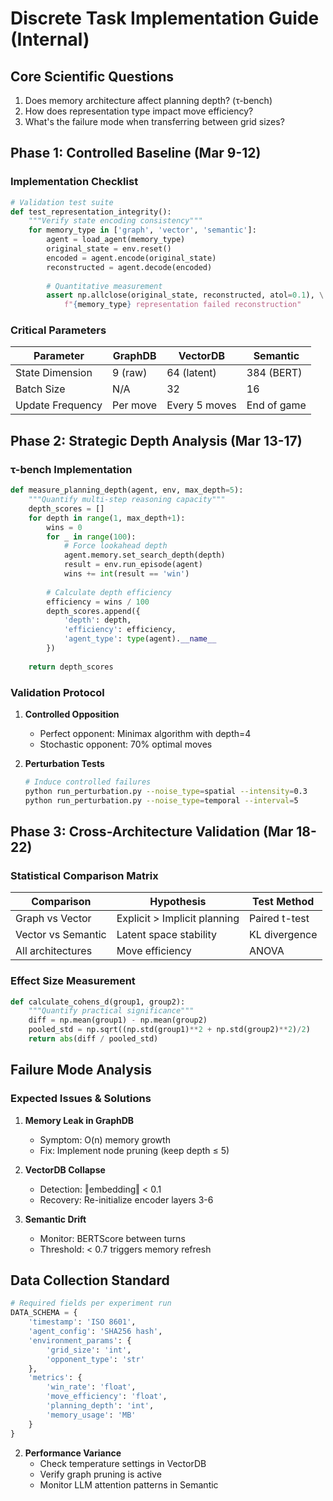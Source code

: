 
# Discrete Task Implementation Guide (Internal)

## Core Scientific Questions
1. Does memory architecture affect planning depth? (τ-bench)
2. How does representation type impact move efficiency?
3. What's the failure mode when transferring between grid sizes?

## Phase 1: Controlled Baseline (Mar 9-12)
### Implementation Checklist
```python
# Validation test suite
def test_representation_integrity():
    """Verify state encoding consistency"""
    for memory_type in ['graph', 'vector', 'semantic']:
        agent = load_agent(memory_type)
        original_state = env.reset()
        encoded = agent.encode(original_state)
        reconstructed = agent.decode(encoded)
        
        # Quantitative measurement
        assert np.allclose(original_state, reconstructed, atol=0.1), \
            f"{memory_type} representation failed reconstruction"
```

### Critical Parameters
| Parameter         | GraphDB      | VectorDB     | Semantic     |
|-------------------|--------------|--------------|--------------|
| State Dimension   | 9 (raw)      | 64 (latent)  | 384 (BERT)   |
| Batch Size        | N/A          | 32           | 16           |
| Update Frequency  | Per move     | Every 5 moves| End of game  |

## Phase 2: Strategic Depth Analysis (Mar 13-17)
### τ-bench Implementation
```python
def measure_planning_depth(agent, env, max_depth=5):
    """Quantify multi-step reasoning capacity"""
    depth_scores = []
    for depth in range(1, max_depth+1):
        wins = 0
        for _ in range(100):
            # Force lookahead depth
            agent.memory.set_search_depth(depth)  
            result = env.run_episode(agent)
            wins += int(result == 'win')
        
        # Calculate depth efficiency
        efficiency = wins / 100
        depth_scores.append({
            'depth': depth,
            'efficiency': efficiency,
            'agent_type': type(agent).__name__
        })
    
    return depth_scores
```

### Validation Protocol
1. **Controlled Opposition**
   - Perfect opponent: Minimax algorithm with depth=4
   - Stochastic opponent: 70% optimal moves
   
2. **Perturbation Tests**
   ```bash
   # Induce controlled failures
   python run_perturbation.py --noise_type=spatial --intensity=0.3
   python run_perturbation.py --noise_type=temporal --interval=5
   ```

## Phase 3: Cross-Architecture Validation (Mar 18-22)
### Statistical Comparison Matrix
| Comparison            | Hypothesis                  | Test Method       |
|-----------------------|-----------------------------|-------------------|
| Graph vs Vector       | Explicit > Implicit planning| Paired t-test     |
| Vector vs Semantic    | Latent space stability      | KL divergence     |
| All architectures     | Move efficiency             | ANOVA             |

### Effect Size Measurement
```python
def calculate_cohens_d(group1, group2):
    """Quantify practical significance"""
    diff = np.mean(group1) - np.mean(group2)
    pooled_std = np.sqrt((np.std(group1)**2 + np.std(group2)**2)/2)
    return abs(diff / pooled_std)
```

## Failure Mode Analysis
### Expected Issues & Solutions
1. **Memory Leak in GraphDB**
   - Symptom: O(n) memory growth
   - Fix: Implement node pruning (keep depth ≤ 5)

2. **VectorDB Collapse**
   - Detection: ‖embedding‖ < 0.1
   - Recovery: Re-initialize encoder layers 3-6

3. **Semantic Drift**
   - Monitor: BERTScore between turns
   - Threshold: < 0.7 triggers memory refresh

## Data Collection Standard
```python
# Required fields per experiment run
DATA_SCHEMA = {
    'timestamp': 'ISO 8601',
    'agent_config': 'SHA256 hash',
    'environment_params': {
        'grid_size': 'int',
        'opponent_type': 'str'
    },
    'metrics': {
        'win_rate': 'float',
        'move_efficiency': 'float',
        'planning_depth': 'int',
        'memory_usage': 'MB'
    }
}
```


2. **Performance Variance**
   - Check temperature settings in VectorDB
   - Verify graph pruning is active
   - Monitor LLM attention patterns in Semantic